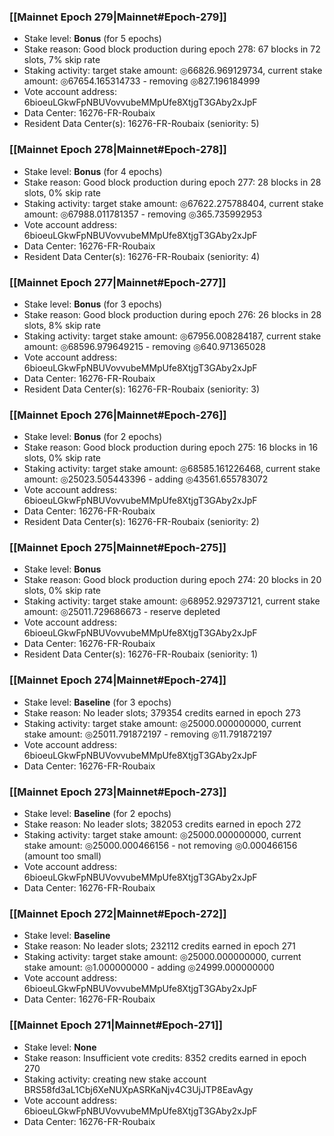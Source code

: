 ### [[Mainnet Epoch 279|Mainnet#Epoch-279]]
* Stake level: **Bonus** (for 5 epochs)
* Stake reason: Good block production during epoch 278: 67 blocks in 72 slots, 7% skip rate
* Staking activity: target stake amount: ◎66826.969129734, current stake amount: ◎67654.165314733 - removing ◎827.196184999
* Vote account address: 6bioeuLGkwFpNBUVovvubeMMpUfe8XtjgT3GAby2xJpF
* Data Center: 16276-FR-Roubaix
* Resident Data Center(s): 16276-FR-Roubaix (seniority: 5)
### [[Mainnet Epoch 278|Mainnet#Epoch-278]]
* Stake level: **Bonus** (for 4 epochs)
* Stake reason: Good block production during epoch 277: 28 blocks in 28 slots, 0% skip rate
* Staking activity: target stake amount: ◎67622.275788404, current stake amount: ◎67988.011781357 - removing ◎365.735992953
* Vote account address: 6bioeuLGkwFpNBUVovvubeMMpUfe8XtjgT3GAby2xJpF
* Data Center: 16276-FR-Roubaix
* Resident Data Center(s): 16276-FR-Roubaix (seniority: 4)
### [[Mainnet Epoch 277|Mainnet#Epoch-277]]
* Stake level: **Bonus** (for 3 epochs)
* Stake reason: Good block production during epoch 276: 26 blocks in 28 slots, 8% skip rate
* Staking activity: target stake amount: ◎67956.008284187, current stake amount: ◎68596.979649215 - removing ◎640.971365028
* Vote account address: 6bioeuLGkwFpNBUVovvubeMMpUfe8XtjgT3GAby2xJpF
* Data Center: 16276-FR-Roubaix
* Resident Data Center(s): 16276-FR-Roubaix (seniority: 3)
### [[Mainnet Epoch 276|Mainnet#Epoch-276]]
* Stake level: **Bonus** (for 2 epochs)
* Stake reason: Good block production during epoch 275: 16 blocks in 16 slots, 0% skip rate
* Staking activity: target stake amount: ◎68585.161226468, current stake amount: ◎25023.505443396 - adding ◎43561.655783072
* Vote account address: 6bioeuLGkwFpNBUVovvubeMMpUfe8XtjgT3GAby2xJpF
* Data Center: 16276-FR-Roubaix
* Resident Data Center(s): 16276-FR-Roubaix (seniority: 2)
### [[Mainnet Epoch 275|Mainnet#Epoch-275]]
* Stake level: **Bonus**
* Stake reason: Good block production during epoch 274: 20 blocks in 20 slots, 0% skip rate
* Staking activity: target stake amount: ◎68952.929737121, current stake amount: ◎25011.729686673 - reserve depleted
* Vote account address: 6bioeuLGkwFpNBUVovvubeMMpUfe8XtjgT3GAby2xJpF
* Data Center: 16276-FR-Roubaix
* Resident Data Center(s): 16276-FR-Roubaix (seniority: 1)
### [[Mainnet Epoch 274|Mainnet#Epoch-274]]
* Stake level: **Baseline** (for 3 epochs)
* Stake reason: No leader slots; 379354 credits earned in epoch 273
* Staking activity: target stake amount: ◎25000.000000000, current stake amount: ◎25011.791872197 - removing ◎11.791872197
* Vote account address: 6bioeuLGkwFpNBUVovvubeMMpUfe8XtjgT3GAby2xJpF
* Data Center: 16276-FR-Roubaix
### [[Mainnet Epoch 273|Mainnet#Epoch-273]]
* Stake level: **Baseline** (for 2 epochs)
* Stake reason: No leader slots; 382053 credits earned in epoch 272
* Staking activity: target stake amount: ◎25000.000000000, current stake amount: ◎25000.000466156 - not removing ◎0.000466156 (amount too small)
* Vote account address: 6bioeuLGkwFpNBUVovvubeMMpUfe8XtjgT3GAby2xJpF
* Data Center: 16276-FR-Roubaix
### [[Mainnet Epoch 272|Mainnet#Epoch-272]]
* Stake level: **Baseline**
* Stake reason: No leader slots; 232112 credits earned in epoch 271
* Staking activity: target stake amount: ◎25000.000000000, current stake amount: ◎1.000000000 - adding ◎24999.000000000
* Vote account address: 6bioeuLGkwFpNBUVovvubeMMpUfe8XtjgT3GAby2xJpF
* Data Center: 16276-FR-Roubaix
### [[Mainnet Epoch 271|Mainnet#Epoch-271]]
* Stake level: **None**
* Stake reason: Insufficient vote credits: 8352 credits earned in epoch 270
* Staking activity: creating new stake account BRS58fd3aL1Cbj6XeNUXpASRKaNjv4C3UjJTP8EavAgy
* Vote account address: 6bioeuLGkwFpNBUVovvubeMMpUfe8XtjgT3GAby2xJpF
* Data Center: 16276-FR-Roubaix
